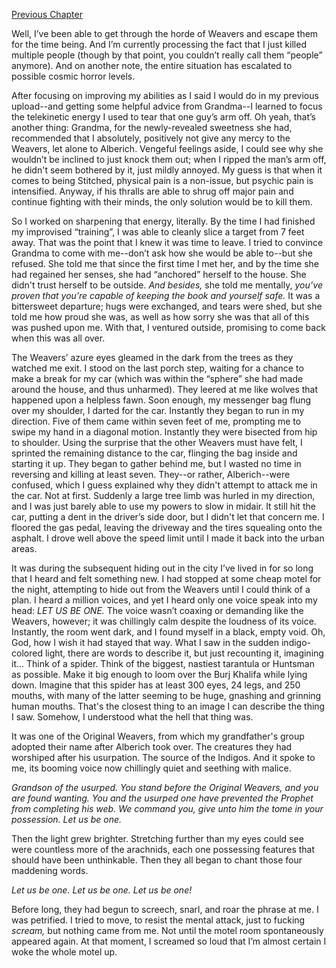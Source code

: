 

[Previous Chapter](https://www.reddit.com/r/nosleep/comments/w7bmky/indigo_blood_chapter_five/?utm_source=share&utm_medium=ios_app&utm_name=iossmf) 


Well, I’ve been able to get through the horde of Weavers and escape them for the time being. And I’m currently processing the fact that I just killed multiple people (though by that point, you couldn’t really call them “people” anymore). And on another note, the entire situation has escalated to possible cosmic horror levels.

After focusing on improving my abilities as I said I would do in my previous upload--and getting some helpful advice from Grandma--I learned to focus the telekinetic energy I used to tear that one guy’s arm off. Oh yeah, that’s another thing: Grandma, for the newly-revealed sweetness she had, recommended that I absolutely, positively not give any mercy to the Weavers, let alone to Alberich. Vengeful feelings aside, I could see why she wouldn’t be inclined to just knock them out; when I ripped the man’s arm off, he didn't seem bothered by it, just mildly annoyed. My guess is that when it comes to being Stitched, physical pain is a non-issue, but psychic pain is intensified. Anyway, if his thralls are able to shrug off major pain and continue fighting with their minds, the only solution would be to kill them. 

So I worked on sharpening that energy, literally. By the time I had finished my improvised “training”, I was able to cleanly slice a target from 7 feet away. That was the point that I knew it was time to leave. I tried to convince Grandma to come with me--don’t ask how she would be able to--but she refused. She told me that since the first time I met her, and by the time she had regained her senses, she had “anchored” herself to the house. She didn't trust herself to be outside. *And besides,* she told me mentally, *you’ve proven that you’re capable of keeping the book and yourself safe.* It was a bittersweet departure; hugs were exchanged, and tears were shed, but she told me how proud she was, as well as how sorry she was that all of this was pushed upon me. With that, I ventured outside, promising to come back when this was all over. 

The Weavers’ azure eyes gleamed in the dark from the trees as they watched me exit. I stood on the last porch step, waiting for a chance to make a break for my car (which was within the “sphere” she had made around the house, and thus unharmed). They leered at me like wolves that happened upon a helpless fawn. Soon enough, my messenger bag flung over my shoulder, I darted for the car. Instantly they began to run in my direction. Five of them came within seven feet of me, prompting me to swipe my hand in a diagonal motion. Instantly they were bisected from hip to shoulder. Using the surprise that the other Weavers must have felt, I sprinted the remaining distance to the car, flinging the bag inside and starting it up. They began to gather behind me, but I wasted no time in reversing and killing at least seven. They--or rather, Alberich--were confused, which I guess explained why they didn't attempt to attack me in the car. Not at first. Suddenly a large tree limb was hurled in my direction, and I was just barely able to use my powers to slow in midair. It still hit the car, putting a dent in the driver’s side door, but I didn't let that concern me. I floored the gas pedal, leaving the driveway and the tires squealing onto the asphalt. I drove well above the speed limit until I made it back into the urban areas.

It was during the subsequent hiding out in the city I’ve lived in for so long that I heard and felt something new. I had stopped at some cheap motel for the night, attempting to hide out from the Weavers until I could think of a plan. I heard a million voices, and yet I heard only one voice speak into my head: *LET US BE ONE.* The voice wasn’t coaxing or demanding like the Weavers, however; it was chillingly calm despite the loudness of its voice. Instantly, the room went dark, and I found myself in a black, empty void. Oh, God, how I wish it had stayed that way. What I saw in the sudden indigo-colored light, there are words to describe it, but just recounting it, imagining it... Think of a spider. Think of the biggest, nastiest tarantula or Huntsman as possible. Make it big enough to loom over the Burj Khalifa while lying down. Imagine that this spider has at least 300 eyes, 24 legs, and 250 mouths, with many of the latter seeming to be huge, gnashing and grinning human mouths. That's the closest thing to an image I can describe the thing I saw. Somehow, I understood what the hell that thing was.

It was one of the Original Weavers, from which my grandfather's group adopted their name after Alberich took over. The creatures they had worshiped after his usurpation. The source of the Indigos. And it spoke to me, its booming voice now chillingly quiet and seething with malice.

*Grandson of the usurped. You stand before the Original Weavers, and you are found wanting. You and the usurped one have prevented the Prophet from completing his web. We command you, give unto him the tome in your possession. Let us be one.* 

Then the light grew brighter. Stretching further than my eyes could see were countless more of the arachnids, each one possessing features that should have been unthinkable. Then they all began to chant those four maddening words. 

*Let us be one. Let us be one. Let us be one!*

Before long, they had begun to screech, snarl, and roar the phrase at me. I was petrified. I tried to move, to resist the mental attack, just to fucking *scream,* but nothing came from me. Not until the motel room spontaneously appeared again. At that moment, I screamed so loud that I’m almost certain I woke the whole motel up.